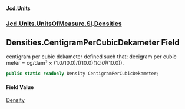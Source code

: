 #### [Jcd.Units](index 'index')
### [Jcd.Units.UnitsOfMeasure.SI](Jcd.Units.UnitsOfMeasure.SI 'Jcd.Units.UnitsOfMeasure.SI').[Densities](Densities 'Jcd.Units.UnitsOfMeasure.SI.Densities')

## Densities.CentigramPerCubicDekameter Field

centigram per cubic dekameter defined such that: decigram per cubic meter = cg/dam³ ×
(1.0/10.0)/((10.0)*(10.0)*(10.0)).

```csharp
public static readonly Density CentigramPerCubicDekameter;
```

#### Field Value
[Density](Density 'Jcd.Units.UnitTypes.Density')